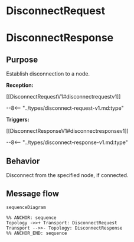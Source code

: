 <div class="message">

# DisconnectRequest
# DisconnectResponse

## Purpose

Establish disconnection to a node.

<!-- --8<-- [start:type] -->
**Reception:**

[[DisconnectRequestV1#disconnectrequestv1]]

--8<-- "../types/disconnect-request-v1.md:type"

**Triggers:**

[[DisconnectResponseV1#disconnectresponsev1]]

--8<-- "../types/disconnect-response-v1.md:type"
<!-- --8<-- [end:type] -->

## Behavior

Disconnect from the specified node, if connected.

## Message flow

<!-- --8<-- [start:messages] -->
```mermaid
sequenceDiagram

%% ANCHOR: sequence
Topology ->>+ Transport: DisconnectRequest
Transport -->>- Topology: DisconnectResponse
%% ANCHOR_END: sequence
```
<!-- --8<-- [end:messages] -->

</div>
